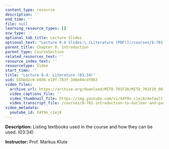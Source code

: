```yaml
---
content_type: resource
description: ''
end_time: ''
file: null
learning_resource_types: []
ocw_type: ''
optional_tab_title: Lecture Slides
optional_text: "Lecture 0.4 Slides:\_[Literature (PDF)](/courses/8-701-introduction-to-nuclear-and-particle-physics-fall-2020/resources/mit8_701f20_lec0-4)"
parent_title: Chapter 0. Introduction
parent_type: CourseSection
related_resources_text: ''
resource_index_text: ''
resourcetype: Video
start_time: ''
title: 'Lecture 0.4: Literature (03:34)'
uid: b5bbd2c0-b036-e19f-783f-3d6e04cdf0b3
video_files:
  archive_url: https://archive.org/download/MIT8.701F20/MIT8_701F20_00-04_Literature_300k.mp4
  video_captions_file: ''
  video_thumbnail_file: https://img.youtube.com/vi/X4Y9n_c1ej8/default.jpg
  video_transcript_file: /courses/8-701-introduction-to-nuclear-and-particle-physics-fall-2020/f811a965bdadb1a4d74e12be8a6738f3_X4Y9n_c1ej8.pdf
video_metadata:
  youtube_id: X4Y9n_c1ej8
---
```


**Description:** Listing textbooks used in the course and how they can be used. (03:34)

**Instructor:** Prof. Markus Klute



